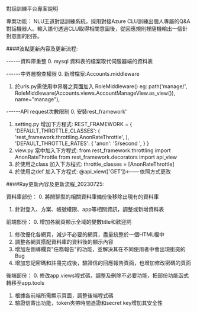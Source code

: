 對話訓練平台專案說明

專案功能：
NLU王道對話訓練系統，採用對接Azure CLU訓練出個人專屬的Q&A對話機器人。輸入語句透過CLU取得相關意圖後，從回應規則裡隨機輸出一個針對意圖的回答。



####波點更新內容及更新流程:

------資料庫重整
0. mysql 資料表的檔案取代伺服器端的資料表

------中界層檢查權限
0. 新增檔案:Accounts.middleware 
1. 於urls.py需使用中界層之頁面加入 RoleMiddleware()
eg: path('manage/', RoleMiddleware(Accounts.views.AccountManageView.as_view()), name="manage"),

------API request次數限制
0. 安裝rest_framework'
1. setting.py 增加下方程式:
REST_FRAMEWORK = {
    'DEFAULT_THROTTLE_CLASSES': (
        'rest_framework.throttling.AnonRateThrottle',
    ),
    'DEFAULT_THROTTLE_RATES': {
        'anon': '5/second  ',
    }
}
2. view.py 當中加入下方程式:
from rest_framework.throttling import AnonRateThrottle
from rest_framework.decorators import api_view
3. 於使用之class 加入下方程式:
throttle_classes = [AnonRateThrottle]
4. 於使用之def 加入下方程式:
@api_view(['GET'])<---依照方式更改

####Ray更新內容及更新流程_20230725:

資料庫部份：
0. 將閒聊型的相關資料庫備份後移除出現有的資料庫
1. 針對登入、方案、帳號權限、app等相關資訊，調整或新增資料表

前端部份：
0. 增加各網頁顯示全域的變數title和歡迎詞
1. 修改優化各網頁，減少不必要的網頁，盡量統整於一個HTML檔中
2. 調整各網頁搭配資料庫的資料後的顯示內容
3. 增加左側導欄頁"任務報告"的功能，並解決其在不同使用者中會出現衝突的Bug
4. 增加忘記密碼和註冊完成後，驗證信的回應報告頁面，也增加修改密碼的頁面

後端部份：
0. 修改app.views程式碼，調整及刪除不必要功能，把部份功能函式轉移至app.tools
1. 根據各前端所需顯示頁面，調整後端程式碼
2. 驗證信寄出功能，token夾帶時間憑證和secret key增加其安全性